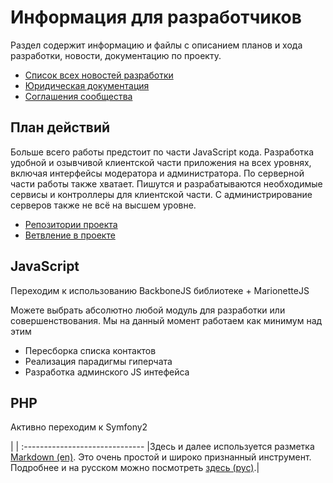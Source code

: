# Информация для разработчиков
Раздел содержит информацию и файлы с описанием планов и хода разработки, новости, документацию по проекту.

- [Список всех новостей разработки](https://github.com/freedomsex/docs/tree/master/news) 
- [Юридическая документация](https://github.com/freedomsex/docs/tree/master/de-jure)
- [Соглашения сообщества](https://github.com/freedomsex/docs/tree/master/deal)

## План действий
Больше всего работы предстоит по части JavaScript кода. 
Разработка удобной и озывчивой клиентской части приложения на всех уровнях, включая интерфейсы модератора и администратора. По серверной части работы также хватает. Пишутся и разрабатываются необходимые сервисы и контроллеры для клиентской части. 
С администрирование серверов также не всё на высшем уровне.
* [Репозитории проекта](https://github.com/freedomsex/docs/blob/master/news/20160707-Репозитории-проекта.md) 
* [Ветвление в проекте](https://github.com/freedomsex/docs/blob/master/news/20160616-Ветки.md) 

## JavaScript
Переходим к использованию BackboneJS библиотеке + MarionetteJS

Можете выбрать абсолютно любой модуль для разработки или совершенствования. Мы на данный момент работаем как минимум над этим
- Пересборка списка контактов
- Реализация парадигмы гиперчата
- Разработка админского JS интефейса

## PHP
Активно переходим к Symfony2  


| |
:------------------------------
|Здесь и далее используется разметка [Markdown (en)](https://guides.github.com/features/mastering-markdown/). Это очень простой и широко признанный инструмент. Подробнее и на русском можно посмотреть [здесь (рус)](http://linuxforum.ru/markdown).|

